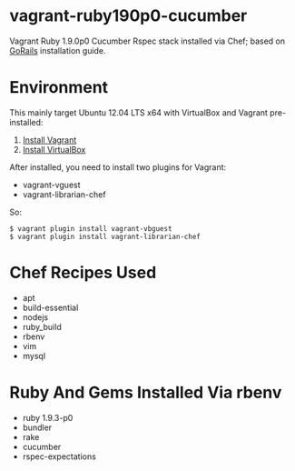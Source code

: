 vagrant-ruby190p0-cucumber
==========================

Vagrant Ruby 1.9.0p0 Cucumber Rspec stack installed via Chef; based on [GoRails](https://gorails.com/guides/using-vagrant-for-rails-development) installation guide.

Environment
===========
This mainly target Ubuntu 12.04 LTS x64 with VirtualBox and Vagrant pre-installed:

1. [Install Vagrant](http://www.vagrantup.com/downloads.html)
1. [Install VirtualBox](https://www.virtualbox.org/wiki/Downloads)

After installed, you need to install two plugins for Vagrant:

- vagrant-vguest
- vagrant-librarian-chef

So:

    $ vagrant plugin install vagrant-vbguest
    $ vagrant plugin install vagrant-librarian-chef


Chef Recipes Used
=================
- apt
- build-essential
- nodejs
- ruby\_build
- rbenv
- vim
- mysql


Ruby And Gems Installed Via rbenv
=================================
- ruby 1.9.3-p0
- bundler
- rake
- cucumber
- rspec-expectations

